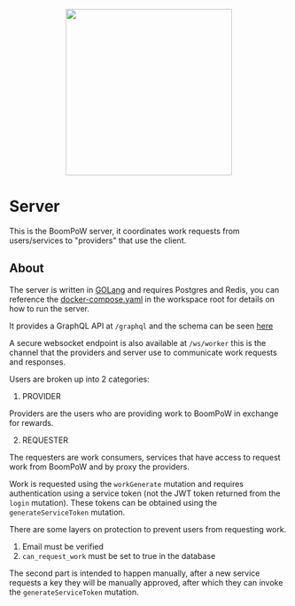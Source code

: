 <p align="center">
  <img src="https://raw.githubusercontent.com/BananoCoin/boompow-next/master/logo.svg" width="300">
</p>

# Server

This is the BoomPoW server, it coordinates work requests from users/services to "providers" that use the client.

## About

The server is written in [GOLang](https://go.dev) and requires Postgres and Redis, you can reference the [docker-compose.yaml](https://github.com/bananocoin/boompow/blob/master/docker-compose.yaml) in the workspace root for details on how to run the server.

It provides a GraphQL API at `/graphql` and the schema can be seen [here](https://github.com/bananocoin/boompow/blob/master/apps/server/graph/schema.graphqls)

A secure websocket endpoint is also available at `/ws/worker` this is the channel that the providers and server use to communicate work requests and responses.

Users are broken up into 2 categories:

1. PROVIDER

Providers are the users who are providing work to BoomPoW in exchange for rewards.

2. REQUESTER

The requesters are work consumers, services that have access to request work from BoomPoW and by proxy the providers.

Work is requested using the `workGenerate` mutation and requires authentication using a service token (not the JWT token returned from the `login` mutation). These tokens can be obtained using the `generateServiceToken` mutation.

There are some layers on protection to prevent users from requesting work.

1. Email must be verified
2. `can_request_work` must be set to true in the database

The second part is intended to happen manually, after a new service requests a key they will be manually approved, after which they can invoke the `generateServiceToken` mutation.
